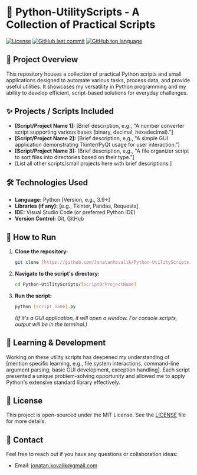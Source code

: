 # 🐍 Python-UtilityScripts - A Collection of Practical Scripts

[![License](https://img.shields.io/github/license/JonatanKovalik/Python-UtilityScripts?style=flat)](https://github.com/JonatanKovalik/Python-UtilityScripts/blob/main/LICENSE)
[![GitHub last commit](https://img.shields.io/github/last-commit/JonatanKovalik/Python-UtilityScripts?style=flat)](https://github.com/JonatanKovalik/Python-UtilityScripts/commits/main)
[![GitHub top language](https://img.shields.io/github/languages/top/JonatanKovalik/Python-UtilityScripts?style=flat)](https://github.com/JonatanKovalik/Python-UtilityScripts)

## 📜 Project Overview

This repository houses a collection of practical Python scripts and small applications designed to automate various tasks, process data, and provide useful utilities. It showcases my versatility in Python programming and my ability to develop efficient, script-based solutions for everyday challenges.

## ✨ Projects / Scripts Included

* **[Script/Project Name 1]:** [Brief description, e.g., "A number converter script supporting various bases (binary, decimal, hexadecimal)."]
* **[Script/Project Name 2]:** [Brief description, e.g., "A simple GUI application demonstrating Tkinter/PyQt usage for user interaction."]
* **[Script/Project Name 3]:** [Brief description, e.g., "A file organizer script to sort files into directories based on their type."]
* [List all other scripts/small projects here with brief descriptions.]

## 🛠️ Technologies Used

* **Language:** Python [Version, e.g., 3.9+]
* **Libraries (if any):** [e.g., Tkinter, Pandas, Requests]
* **IDE:** Visual Studio Code (or preferred Python IDE)
* **Version Control:** Git, GitHub

## 🚀 How to Run

1.  **Clone the repository:**
    ```bash
    git clone [https://github.com/JonatanKovalik/Python-UtilityScripts.git](https://github.com/JonatanKovalik/Python-UtilityScripts.git)
    ```
2.  **Navigate to the script's directory:**
    ```bash
    cd Python-UtilityScripts/[ScriptOrProjectName]
    ```
3.  **Run the script:**
    ```bash
    python [script_name].py
    ```
    *(If it's a GUI application, it will open a window. For console scripts, output will be in the terminal.)*

## 🧠 Learning & Development

Working on these utility scripts has deepened my understanding of [mention specific learning, e.g., file system interactions, command-line argument parsing, basic GUI development, exception handling]. Each script presented a unique problem-solving opportunity and allowed me to apply Python's extensive standard library effectively.

## 📄 License

This project is open-sourced under the MIT License. See the [LICENSE](LICENSE) file for more details.

## 📧 Contact

Feel free to reach out if you have any questions or collaboration ideas:
* Email: jonatan.kovalik@gmail.com
